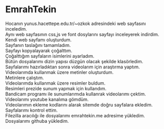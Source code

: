 # EmrahTekin
Hocanın yunus.hacettepe.edu.tr/~ozkok adresindeki web sayfasını inceledim.<br>
Aynı web sayfasının css,js ve font dosylarını sayfayı inceleyerek indirdim.<br>
Kendi web sayfamı oluşturdum.<br>
Sayfanın taslağını tamamladım.<br>
Sayfayı kopyalayarak çoğalttım.<br>
Çoğalttığım sayfaların isimlerini ayarladım.<br>
Bütün dosyalarımı dizin yapısı düzgün olacak şekilde klasörledim.<br>
Sayfalarımı hazırladıktan sonra videolarım için araştırma yaptım.<br>
Videolarımda kullanmak üzere metinler oluşturdum.<br>
Metinlere çalıştım.<br>
Videolarımda kullanmak üzere resimler buldum.<br>
Resimleri prezide sunum yapmak için kullandım.<br>
Bandicam programı ile sunumlarımıda kullanrak videolarımı çektim.<br>
Videolarımı youtube kanalıma gömdüm.<br>
Videolarımın ekleme kodlarını alarak sitemde doğru sayfalara ekledim.<br>
Sayfalarımı kontrol ettim.<br>
Filezilla aracılığı ile dosyalarımı emrahtekin.me adresime yükledim.<br>
Dosyalarımı githuba yükledim.<br>
